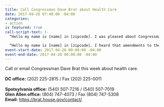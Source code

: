 ```yaml
---
title: Call Congressman Dave Brat about Health Care
date: 2017-04-26 07:40:00 -04:00
categories:
- action
is featured: true
call-script-text: |-
  “Hello my name is [name] in [zipcode]. I was pleased about Congressman Brat's opposition to the AHCA and would like to urge him to oppose any new healthcare law that would take away insurance and/or raise premiums for Americans.”

  “Hello my name is [name] in [zipcode]. I heard that amendments to the AHCA are in the works. Please let Congressman Brat know that he should work on fixing the ACA, not repealing it.”
event-start-date: 2017-04-26 00:00:00 -04:00
event-end-date: 2017-04-28 00:00:00 -04:00
---
```


Call or email Congressman Dave Brat this week about health care.<br /><br /> 
<strong>DC office:</strong> (202) 225-2815 / Fax (202) 225-0011<br />	
<strong>Spotsylvania office:</strong> (540) 507-7216 / (540) 507-7019<br />
<strong>Glen Allen office:</strong> (804) 747-4073 / Fax (804) 747-5308<br />
<strong>Email:</strong> <a href="https://brat.house.gov/contact/" target="_blank">https://brat.house.gov/contact/</a>
